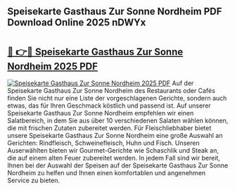## Speisekarte Gasthaus Zur Sonne Nordheim PDF Download Online 2025 nDWYx

# <h2><a href="http://gc6dws.nevu.top/?p=Speisekarte+Gasthaus+Zur+Sonne+Nordheim">🔗 👉🔴 Speisekarte Gasthaus Zur Sonne Nordheim 2025 PDF</a></h2>

[![Speisekarte Gasthaus Zur Sonne Nordheim 2025 PDF](https://i.imgur.com/dBaPXMq.png)](http://gc6dws.nevu.top/?p=Speisekarte+Gasthaus+Zur+Sonne+Nordheim)
Auf der Speisekarte Gasthaus Zur Sonne Nordheim des Restaurants oder Cafés finden Sie nicht nur eine Liste der vorgeschlagenen Gerichte, sondern auch etwas, das für Ihren Geschmack köstlich und passend ist. Auf unserer Speisekarte Gasthaus Zur Sonne Nordheim empfehlen wir einen Salatbereich, in dem Sie aus über 10 verschiedenen Salaten wählen können, die mit frischen Zutaten zubereitet werden. Für Fleischliebhaber bietet unsere Speisekarte Gasthaus Zur Sonne Nordheim eine große Auswahl an Gerichten: Rindfleisch, Schweinefleisch, Huhn und Fisch. Unseren Auserwählten bieten wir Gourmet-Gerichte wie Schaschlik und Steak an, die auf einem alten Feuer zubereitet werden. In jedem Fall sind wir bereit, Ihnen bei der Auswahl der Speisen auf der Speisekarte Gasthaus Zur Sonne Nordheim zu helfen und Ihnen einen komfortablen und angenehmen Service zu bieten.
